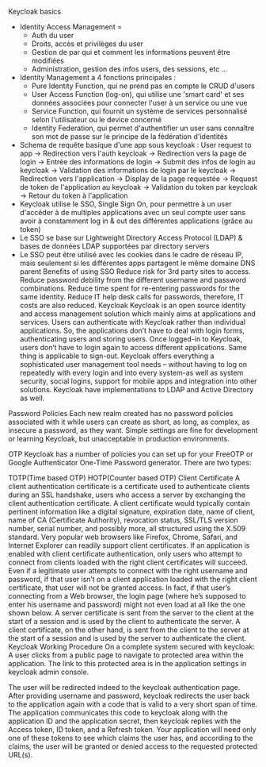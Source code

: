 Keycloak basics 
- Identity Access Management =
    - Auth du user
    - Droits, accès et privilèges du user
    - Gestion de par qui et comment les informations peuvent être modifiées
    - Administration, gestion des infos users, des sessions, etc ...
- Identity Management a 4 fonctions principales :
    - Pure Identity Function, qui ne prend pas en compte le CRUD d'users
    - User Access Function (log-on), qui utilise une 'smart card' et ses données associées pour connecter l'user à un service ou une vue
    - Service Function, qui fournit un système de services personnalisé selon l'utilisateur ou le device concerné
    - Identity Federation, qui permet d'authentifier un user sans connaître son mot de passe sur le principe de la fédération d'identités
- Schema de requête basique d'une app sous keycloak :
User request to app -> Redirection vers l'auth keycloak -> Redirection vers la page de login -> Entrée des informations de login -> Submit des infos de login au keycloak -> Validation des informations de login par le keycloak -> Redirection vers l'application -> Display de la page requestée -> Request de token de l'application au keycloak -> Validation du token par keycloak -> Retour du token à l'application
- Keycloak utilise le SSO, Single Sign On, pour permettre à un user d'accéder à de multiples applications avec un seul compte user sans avoir à constamment log in & out des différentes applications (grâce au token)
- Le SSO se base sur Lightweight Directory Access Protocol (LDAP) & bases de données LDAP supportées par directory servers
- Le SSO peut être utilisé avec les cookies dans le cadre de réseau IP, mais seulement si les différentes apps partagent le même domaine DNS parent
Benefits of using SSO
Reduce risk for 3rd party sites to access.
Reduce password debility from the different username and password combinations.
Reduce time spent for re-entering passwords for the same identity.
Reduce IT help desk calls for passwords, therefore, IT costs are also reduced.
Keycloak
Keycloak is an open source identity and access management solution which mainly aims at applications and services. Users can authenticate with Keycloak rather than individual applications. So, the applications don’t have to deal with login forms, authenticating users and storing users. Once logged-in to Keycloak, users don’t have to login again to access different applications. Same thing is applicable to sign-out. Keycloak offers everything a sophisticated user management tool needs – without having to log on repeatedly with every login and into every system-as well as system security, social logins, support for mobile apps and integration into other solutions. Keycloak have implementations to LDAP and Active Directory as well.

Password Policies
Each new realm created has no password policies associated with it while users can create as short, as long, as complex, as insecure a password, as they want. Simple settings are fine for development or learning Keycloak, but unacceptable in production environments.

OTP
Keycloak has a number of policies you can set up for your FreeOTP or Google Authenticator One-Time Password generator. There are two types:

TOTP(Time based OTP)
HOTP(Counter based OTP)
Client Certificate
A client authentication certificate is a certificate used to authenticate clients during an SSL handshake, users who access a server by exchanging the client authentication certificate. A client certificate would typically contain pertinent information like a digital signature, expiration date, name of client, name of CA (Certificate Authority), revocation status, SSL/TLS version number, serial number, and possibly more, all structured using the X.509 standard. Very popular web browsers like Firefox, Chrome, Safari, and Internet Explorer can readily support client certificates.
If an application is enabled with client certificate authentication, only users who attempt to connect from clients loaded with the right client certificates will succeed. Even if a legitimate user attempts to connect with the right username and password, if that user isn’t on a client application loaded with the right client certificate, that user will not be granted access. In fact, if that user’s connecting from a Web browser, the login page (where he’s supposed to enter his username and password) might not even load at all like the one shown below.
A server certificate is sent from the server to the client at the start of a session and is used by the client to authenticate the server. A client certificate, on the other hand, is sent from the client to the server at the start of a session and is used by the server to authenticate the client.
Keycloak Working Procedure
On a complete system secured with keycloak:
A user clicks from a public page to navigate to protected area within the application. The link to this protected area is in the application settings in keycloak admin console.

The user will be redirected indeed to the keycloak authentication page. After providing username and password, keycloak redirects the user back to the application again with a code that is valid to a very short span of time.
The application communicates this code to keycloak along with the application ID and the application secret, then keycloak replies with the Access token, ID token, and a Refresh token. Your application will need only one of these tokens to see which claims the user has, and according to the claims, the user will be granted or denied access to the requested protected URL(s).
